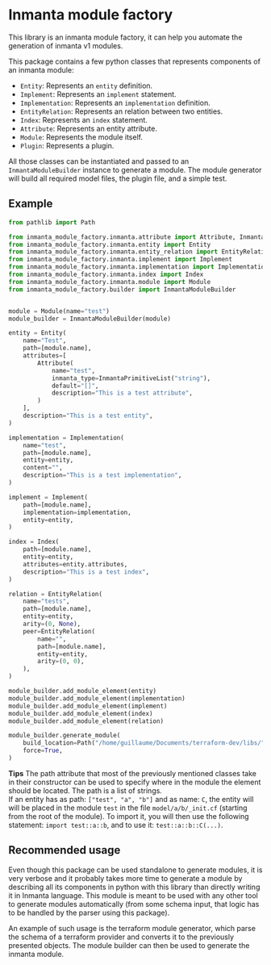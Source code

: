 # Inmanta module factory

This library is an inmanta module factory, it can help you automate the generation of inmanta v1 modules.

This package contains a few python classes that represents components of an inmanta module:
 - `Entity`: Represents an `entity` definition.
 - `Implement`: Represents an `implement` statement.
 - `Implementation`: Represents an `implementation` definition.
 - `EntityRelation`: Represents an relation between two entities.
 - `Index`: Represents an `index` statement.
 - `Attribute`: Represents an entity attribute.
 - `Module`: Represents the module itself.
 - `Plugin`: Represents a plugin.

All those classes can be instantiated and passed to an `InmantaModuleBuilder` instance to generate a module.  The module generator will build all required model files, the plugin file, and a simple test.

## Example

```python
from pathlib import Path

from inmanta_module_factory.inmanta.attribute import Attribute, InmantaPrimitiveList
from inmanta_module_factory.inmanta.entity import Entity
from inmanta_module_factory.inmanta.entity_relation import EntityRelation
from inmanta_module_factory.inmanta.implement import Implement
from inmanta_module_factory.inmanta.implementation import Implementation
from inmanta_module_factory.inmanta.index import Index
from inmanta_module_factory.inmanta.module import Module
from inmanta_module_factory.builder import InmantaModuleBuilder


module = Module(name="test")
module_builder = InmantaModuleBuilder(module)

entity = Entity(
    name="Test",
    path=[module.name],
    attributes=[
        Attribute(
            name="test",
            inmanta_type=InmantaPrimitiveList("string"),
            default="[]",
            description="This is a test attribute",
        )
    ],
    description="This is a test entity",
)

implementation = Implementation(
    name="test",
    path=[module.name],
    entity=entity,
    content="",
    description="This is a test implementation",
)

implement = Implement(
    path=[module.name],
    implementation=implementation,
    entity=entity,
)

index = Index(
    path=[module.name],
    entity=entity,
    attributes=entity.attributes,
    description="This is a test index",
)

relation = EntityRelation(
    name="tests",
    path=[module.name],
    entity=entity,
    arity=(0, None),
    peer=EntityRelation(
        name="",
        path=[module.name],
        entity=entity,
        arity=(0, 0),
    ),
)

module_builder.add_module_element(entity)
module_builder.add_module_element(implementation)
module_builder.add_module_element(implement)
module_builder.add_module_element(index)
module_builder.add_module_element(relation)

module_builder.generate_module(
    build_location=Path("/home/guillaume/Documents/terraform-dev/libs/"),
    force=True,
)
```

**Tips**  The path attribute that most of the previously mentioned classes take in their constructor can be used to specify where in the module the element should be located.  The path is a list of strings.  
If an entity has as path: `["test", "a", "b"]` and as name: `C`, the entity will will be placed in the module `test` in the file `model/a/b/_init.cf` (starting from the root of the module).  To import it, you will then use the following statement: `import test::a::b`, and to use it: `test::a::b::C(...)`.

## Recommended usage
Even though this package can be used standalone to generate modules, it is very verbose and it probably takes more time to generate a module by describing all its components in python with this library than directly writing it in Inmanta language.  This module is meant to be used with any other tool to generate modules automatically (from some schema input, that logic has to be handled by the parser using this package).

An example of such usage is the terraform module generator, which parse the schema of a terraform provider and converts it to the previously presented objects.  The module builder can then be used to generate the inmanta module.
